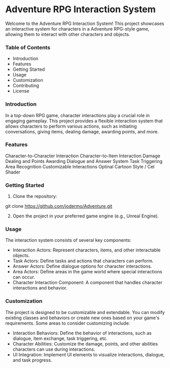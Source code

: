 # Adventure RPG Interaction System

Welcome to the Adventure RPG Interaction System! This project showcases an interactive system for characters in a Adventure RPG-style game, allowing them to interact with other characters and objects.

### Table of Contents

- Introduction
- Features
- Getting Started
- Usage
- Customization
- Contributing
- License

### Introduction

In a top-down RPG game, character interactions play a crucial role in engaging gameplay. This project provides a flexible interaction system that allows characters to perform various actions, such as initiating conversations, giving items, dealing damage, awarding points, and more.

### Features

Character-to-Character Interaction
Character-to-Item Interaction
Damage Dealing and Points Awarding
Dialogue and Answer System
Task Triggering
Area Recognition
Customizable Interactions
Optinal Cartoon Style / Cel Shader

### Getting Started

1. Clone the repository:

git clone https://github.com/jodermo/Adventure.git

2. Open the project in your preferred game engine (e.g., Unreal Engine).

### Usage

The interaction system consists of several key components:

- Interaction Actors: Represent characters, items, and other interactable objects.
- Task Actors: Define tasks and actions that characters can perform.
- Answer Actors: Define dialogue options for character interactions.
- Area Actors: Define areas in the game world where special interactions can occur.
- Character Interaction Component: A component that handles character interactions and behavior.

### Customization

The project is designed to be customizable and extendable. You can modify existing classes and behaviors or create new ones based on your game's requirements. Some areas to consider customizing include:

- Interaction Behaviors: Define the behavior of interactions, such as dialogue, item exchange, task triggering, etc.
- Character Abilities: Customize the damage, points, and other abilities characters can use during interactions.
- UI Integration: Implement UI elements to visualize interactions, dialogue, and task progress.

